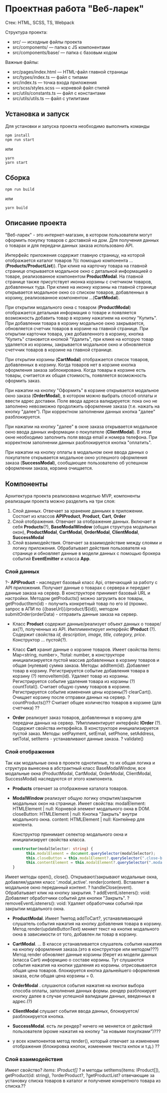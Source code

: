 # Проектная работа "Веб-ларек"

Стек: HTML, SCSS, TS, Webpack

Структура проекта:
- src/ — исходные файлы проекта
- src/components/ — папка с JS компонентами
- src/components/base/ — папка с базовым кодом

Важные файлы:
- src/pages/index.html — HTML-файл главной страницы
- src/types/index.ts — файл с типами
- src/index.ts — точка входа приложения
- src/scss/styles.scss — корневой файл стилей
- src/utils/constants.ts — файл с константами
- src/utils/utils.ts — файл с утилитами

## Установка и запуск
Для установки и запуска проекта необходимо выполнить команды

```
npm install
npm run start
```

или

```
yarn
yarn start
```
## Сборка

```
npm run build
```

или

```
yarn build
```
## Описание проекта
  "Веб-ларек" - это интернет-магазин, в котором пользователи могут оформить покупку товаров с доставкой на дом. Для получения данных о товарах и для передачи данных заказа использовано API.
  
  Интерфейс приложения содержит главную страницу, на которой отображается каталог товаров ?(с помощью компонента ...(**Products/ProductList**)). При клике на карточку товара на главной странице открывается модальное окно с детальной информацией о товаре, реализованное компонентом **ProductModal**. На главной странице также присутствует иконка корзины с счетчиком товаров, добавленных туда. При клике на иконку корзины на главной странице открывается модальное окно со списком товаров, добавленных в корзину, реализованное компонентом ...(**CartModal**).

  При открытии модального окна с товаром (**ProductModal**) отображается детальная информация о товаре и появляется возможность добавить товар в корзину нажатием на кнопку "Купить". При добавлении товара в корзину модальное окно закрывается, обновляется счетчик товаров в корзине на главной странице. При открытии карточки товара, уже добавленного в корзину, кнопка "Купить" становится кнопкой "Удалить", при клике на которую товар удаляется из корзины, закрывается модальное окно и обновляется счетччик товаров в корзине на главной странице. 
  
  При открытии корзины (**CartModal**) отображается список товаров, добавленных в корзину. Когда товаров нет в корзине кнопка оформления заказа заблокирована. Когда товары в корзине есть товары, считается их общая стоимость, появляется возможность оформить заказ. 
  
  При нажатии на кнопку "Оформить" в корзине открывается модальное окно заказа (**OrderModal**), в котором можно выбрать способ оплаты и ввести адрес доставки. Поле ввода адреса валидируется: пока оно не заполнено невозможно продолжить оформление заказа (т.е. нажать на кнопку "далее"). При корректном заполнении данных кнопка "далее" разблокируется.
  
  При нажатии на кнопку "далее" в окне заказа открывается модальное окно ввода данных информации о покупателе (**ClientModal**). В этом окне необходимо заполнить поля ввода email и номера телефона. При корректном заполнении данных разблокируется кнопка "оплатить".
  
  При нажатии на кнопку оплаты в модальном окне ввода данных о покупателе открывается модальное окно успешного оформления заказа (**SuccessModal**), сообщающее пользователю об успешном оформлении заказа, корзина очищается.


## Компоненты
Архитектура проекта реализована моделью MVP, компоненты реализации проекта можно разделить на три слоя:
1. Слой данных. Отвечает за хранение даннымх в приложении. Состоит из классов **APIProduct**, **Product**, **Cart**, **Order** 
2. Слой отображения. Отвечает за отображение данных. Включает в себя **Products**(?), **BaseModalWindow** (общая структура модальных окон), **ProductModal**, **CartModal**, **OrderModal**, **ClientModal**, **SuccessModal**
3. Слой взаимодействия. Отвечает за взаимодействие между слоями и логику приложения. Обрабатывает действия пользователя на странице и обновляет данные в модели данных с помощью брокера событий **EventEmitter** и класса **App**.

### Слой данных
?- **APIProduct** - наследует базовый класс Api, отвечающий за работу с API приложения. Получает данные о товарах с сервера и передает данные заказа на сервер. В конструкторе принимет базовый URL и настройки. Методом getProducts() можно загрузить все товары, getProductItem(id) - получить конкретный товар по его id (промис. запрос в АПИ по {{baseUrl}}/product/${id}), методом submitOrder(orderData) - отправить данные заказа на сервер.

- Класс **Product** содержит данные/реализует объект данных о товаре/ах(?), полученных из API. Имплиментирует интерфейс **IProduct** (?). Содержит свойства *id, description, image, title, category, price*. Конструктор ... пустой(?). 

- Класс **Cart** хранит данные о корзине товаров. Имеет свойства items: Map<string, number>, ?total: number, в конструкторе инициализируется пустой массив добавленных в корзину товаров и общая (нулевая) сумма заказа. Методы:
  addItem(id). Добавляет товар в корзину. Регистрируется событие добавления товара в корзину (?)
  removeItem(id). Удаляет товар из корзины. Регистрируется событие удаления товара из корзины (?)
  countTotal(). Считает общую сумму товаров в корзине. Регистрируется событие изменения цены корзины(?)
  clearCart(). Очищает корзину после отправки данных на сервер.
? countProducts()?? Считает общее количество товаров в корзине (для счетчика) ??

- **Order** реализует заказ товаров, добавленных в корзину для передачи данных на сервер. ?Имплиментирует интерфейс **IOrder** (?). Содержит свойства интерфейса. В конструкторе инициализируется пустой заказ. Методы:
  setPayment, setEmail, setPhone, setAddress, setTotal, setItems - устанавливают данные заказа.
?  validate()

### Слой отображения

Так как модальные окна в проекте однотипные, то их общая логика и структура вынесена в абстрактный класс BaseModalWindow, все модальные окна (ProductModal, CartModal, OrderModal, ClientModal, SuccessModal) наследуются от этого компонента.

- **Products** отвечает за отображение каталога товаров.
  
- **ModalWindow** реализует общую логику открытия/закрытия модальных окон на странице.
  Имеет свойства:
  modalElement: HTMLElement | null: Корневой элемент модального окна в DOM.
  closeButton: HTMLElement | null: Кнопка "Закрыть" внутри модального окна.
  content: HTMLElement | null: Контейнер для контента.
  
  Конструктор принимает селектор модального окна и инициализирует свойства класса.
  ```typescript
  constructor(modalSelector: string) {
        this.modalElement = document.querySelector(modalSelector);
        this.closeButton = this.modalElement?.querySelector(".close-button") ;
        this.contentElement = this.modalElement?.querySelector(".modal__content") || null;
  }
Имеет методы 
open(), close(). Открывают/закрывают модальные окна, добавляя/удаляя класс '.modal_active'.
render(content). Вставляет в модальное окно переданный контент.
? handleClose(event). Обрабатывает клик на кнопку закрытия.
? addEventListeners(): void: Добавляет обработчики событий для кнопки "Закрыть".
? removeEventListeners(): void: Удаляет обработчики событий при закрытии модального окна.

- **ProductModal**. Имеет ?метод addToCart?, устанавливающий слушатель события нажатия на кнопку добавления товара в корзину. Метод render(updateButtonText) меняет текст на кнопке модального окна в зависимости от того, добавлен ли товар в корзину.

- **CartModal**. ... В классе устанавливается слушатель события нажатия на кнопку оформления заказа.(это в конструкторе или методом???) Метод render обновляет данные корзины (берет из модели данных (класса Cart) информцию о составе корзины. Тут слушаются события нажатия на кнопки удаления из корзины. отрисовывается общая цена товаров. блокируется кнопка дальнейшего оформления заказа, если общая цена корзины = 0.
  
- **OrderModal** . слушаются события нажатия на кнопки выбора способа оплаты, заполнения данных формы. рендер разблокирует кнопку далее в случае успешной валидации данных, введенных в адрес.(?)

- **ClientModal** слушает события ввода данных, блокируется/разблокируется кнопка.
  
- **SuccessModal**. есть ли рендер? ничего не меняется от действий пользователя (кроме нажатия на кнопку "за новыми покупками")???
  
- у всех компонентов метод render(), который отвечает за изменение отображения (блокировка кнопок, изменение текста кнпок и т.д.)
??
### Слой взаимодействия 




Имеет свойство? *items: IProduct[]* ? и методы setItems(items: IProduct[]), getProduct(id: string), ?orderProduct?, ?getProductList? отвечающие за установку списка товаров в каталог и получение конкретного товара из списка.??

